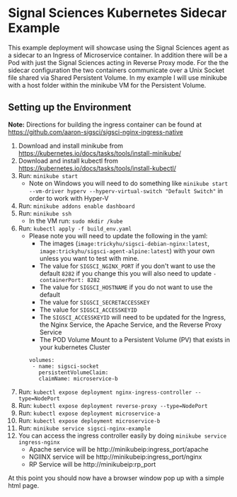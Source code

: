 # Signal Sciences Kubernetes Sidecar Example

This example deployment will showcase using the Signal Sciences agent as a sidecar to an Ingress of Microservice container. In addition there will be a Pod with just the Signal Sciences acting in Reverse Proxy mode. For the the sidecar configuration the two containers communicate over a Unix Socket file shared via Shared Persistent Volume. In my example I will use minikube with a host folder within the minikube VM for the Persistent Volume.

## Setting up the Environment
**Note:** Directions for building the ingress container can be found at https://github.com/aaron-sigsci/sigsci-nginx-ingress-native

1. Download and install minikube from https://kubernetes.io/docs/tasks/tools/install-minikube/
2. Download and install kubectl from https://kubernetes.io/docs/tasks/tools/install-kubectl/
3. Run: `minikube start`
    - Note on Windows you will need to do something like `minikube start --vm-driver hyperv --hyperv-virtual-switch "Default Switch"` in order to work with Hyper-V
4. Run: `minikube addons enable dashboard`
5. Run: `minikube ssh`
    - In the VM run: `sudo mkdir /kube`
6. Run: `kubectl apply -f build_env.yaml` 
    - Please note you will need to update the following in the yaml:
        + The images (`image:trickyhu/sigsci-debian-nginx:latest`, `image:trickyhu/sigsci-agent-alpine:latest`) with your own unless you want to test with mine.
        + The value for `SIGSCI_NGINX_PORT` if you don't want to use the default `8282` if you change this you will also need to update `- containerPort: 8282`
        + The value for `SIGSCI_HOSTNAME` if you do not want to use the default
        + The value for `SIGSCI_SECRETACCESSKEY`
        + The value for `SIGSCI_ACCESSKEYID`
        + The `SIGSCI_ACCESSKEYID` will need to be updated for the Ingress, the Nginx Service, the Apache Service, and the Reverse Proxy Service
        + The POD Volume Mount to a Persistent Volume (PV) that exists in your kubernetes Cluster
        ````
       volumes:
         - name: sigsci-socket
           persistentVolumeClaim:
           claimName: microservice-b
        ````
7. Run: `kubectl expose deployment nginx-ingress-controller --type=NodePort`
8. Run: `kubectl expose deployment reverse-proxy --type=NodePort`
9. Run: `kubectl expose deployment microservice-a`
10. Run: `kubectl expose deployment microservice-b`
11. Run: `minikube service sigsci-nginx-example`
12. You can access the ingress controller easily by doing `minikube service ingress-nginx`
    - Apache service will be http://minikubeip:ingress_port/apache
    - NGIINX service will be http://minikubeip:ingress_port/nginx
    - RP Service will be http://minikubeip:rp_port

At this point you should now have a browser window pop up with a simple html page.
